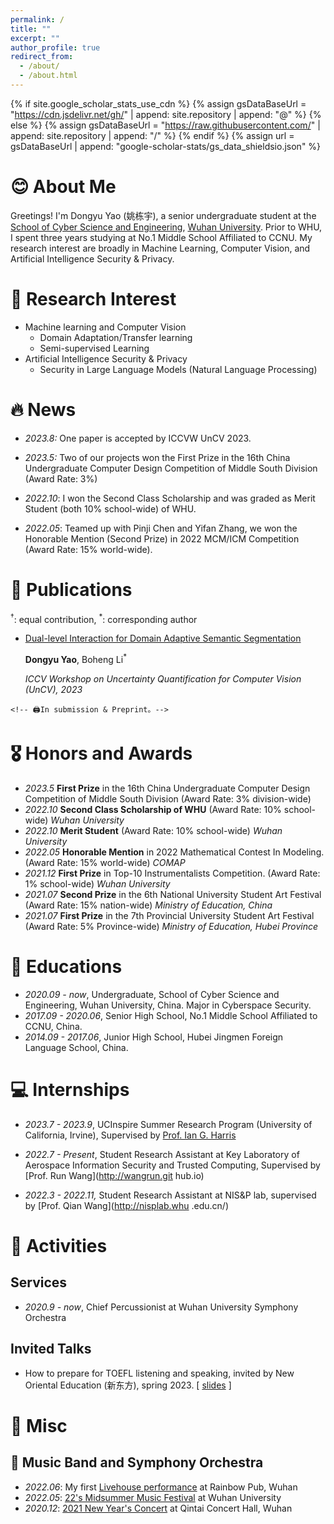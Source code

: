 ```yaml
---
permalink: /
title: ""
excerpt: ""
author_profile: true
redirect_from: 
  - /about/
  - /about.html
---
```


{% if site.google_scholar_stats_use_cdn %}
{% assign gsDataBaseUrl = "https://cdn.jsdelivr.net/gh/" | append: site.repository | append: "@" %}
{% else %}
{% assign gsDataBaseUrl = "https://raw.githubusercontent.com/" | append: site.repository | append: "/" %}
{% endif %}
{% assign url = gsDataBaseUrl | append: "google-scholar-stats/gs_data_shieldsio.json" %}

<span class='anchor' id='about-me'></span>

# 😊 About Me

Greetings! 
I'm Dongyu Yao (姚栋宇), a senior undergraduate student at the [School of Cyber Science and Engineering](http://cse.whu.edu.cn/index.htm), [Wuhan University](https://www.whu.edu.cn/).  Prior to WHU, I spent three years studying at No.1 Middle School Affiliated to CCNU. My research interest are broadly in Machine Learning, Computer Vision, and Artificial Intelligence Security & Privacy.



# 🔬 Research Interest 

- Machine learning and Computer Vision
  - Domain Adaptation/Transfer learning
  - Semi-supervised Learning
- Artificial Intelligence Security & Privacy
  - Security in Large Language Models (Natural Language Processing)




# 🔥 News

- *2023.8:* One paper is accepted by ICCVW UnCV 2023.

- *2023.5:* Two of our projects won the First Prize in the 16th China Undergraduate Computer Design Competition of Middle South Division (Award Rate: 3%)
- *2022.10*: I won the Second Class Scholarship and was graded as Merit Student (both 10% school-wide) of WHU.
- *2022.05*: Teamed up with Pinji Chen and Yifan Zhang, we won  the Honorable Mention (Second Prize) in 2022 MCM/ICM Competition (Award Rate: 15% world-wide). 



# 📝 Publications 

<sup>&dagger;</sup>: equal contribution, <sup>*</sup>: corresponding author

- [Dual-level Interaction for Domain Adaptive Semantic Segmentation](https://arxiv.org/abs/2307.07972)

  **Dongyu Yao**, Boheng Li<sup>*</sup>

  *ICCV Workshop on Uncertainty Quantification for Computer Vision (UnCV), 2023*
  
  

```
<!-- 🖨️In submission & Preprint。-->
```



# 🎖 Honors and Awards

- *2023.5* **First Prize** in the 16th China Undergraduate Computer Design Competition of Middle South Division (Award Rate: 3% division-wide)
- *2022.10* **Second Class Scholarship of WHU** (Award Rate: 10% school-wide) *Wuhan University*
- *2022.10* **Merit Student** (Award Rate: 10% school-wide) *Wuhan University*
- *2022.05* **Honorable Mention** in 2022 Mathematical Contest In Modeling. (Award Rate: 15% world-wide) *COMAP*
- *2021.12* **First Prize** in Top-10 Instrumentalists Competition. (Award Rate: 1% school-wide) *Wuhan University*
- *2021.07* **Second Prize** in the 6th National University Student Art Festival (Award Rate: 15% nation-wide) *Ministry of Education, China*
- *2021.07* **First Prize** in the 7th Provincial University Student Art Festival (Award Rate: 5% Province-wide) *Ministry of Education, Hubei Province*



# 📖 Educations
- *2020.09 - now*, Undergraduate, School of Cyber Science and Engineering, Wuhan University, China. Major in Cyberspace Security. 
- *2017.09 - 2020.06*, Senior High School, No.1 Middle School Affiliated to CCNU, China.
- *2014.09 - 2017.06*, Junior High School, Hubei Jingmen Foreign Language School, China.



# 💻 Internships

- *2023.7 - 2023.9*, UCInspire Summer Research Program (University of California, Irvine), Supervised by [Prof. Ian G. Harris](https://www.ics.uci.edu/~harris/index.html)

- *2022.7 - Present*, Student Research Assistant at Key Laboratory of Aerospace Information Security and Trusted Computing, Supervised by [Prof. Run Wang](http://wangrun.git
  hub.io)
- *2022.3 - 2022.11,* Student Research Assistant at NIS&P lab, supervised by [Prof. Qian Wang](http://nisplab.whu
  .edu.cn/)



# 🎢 Activities

## Services

- *2020.9 - now*, Chief Percussionist at Wuhan University Symphony Orchestra

## Invited Talks

- How to prepare for TOEFL listening and speaking, invited by New Oriental Education (新东方), spring 2023. [ [slides](..\slides\托福听力口语分享.pdf) ]



# 🍲 Misc

## 🥁 Music Band and Symphony Orchestra

- *2022.06*: My first [Livehouse performance](https://www.bilibili.com/video/BV1sv4y1g7qN/?share_source=copy_web&vd_source=8f0429a3bfdcc372918b74988b4ea093) at Rainbow Pub, Wuhan
- *2022.05*: [22's Midsummer Music Festival]( https://www.bilibili.com/video/BV1qr4y1E7sh/?share_source=copy_web&vd_source=8f0429a3bfdcc372918b74988b4ea093) at Wuhan University
- *2020.12*: [2021 New Year's Concert]( https://www.bilibili.com/video/BV1Qp4y1q7yd/?share_source=copy_web&vd_source=8f0429a3bfdcc372918b74988b4ea093) at Qintai Concert Hall, Wuhan







